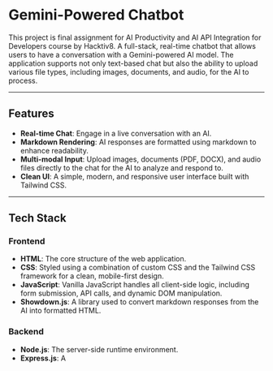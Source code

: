 # Gemini-Powered Chatbot

This project is final assignment for AI Productivity and AI API Integration for Developers course by Hacktiv8. A full-stack, real-time chatbot that allows users to have a conversation with a Gemini-powered AI model. The application supports not only text-based chat but also the ability to upload various file types, including images, documents, and audio, for the AI to process.



---

## Features

- **Real-time Chat**: Engage in a live conversation with an AI.
- **Markdown Rendering**: AI responses are formatted using markdown to enhance readability.
- **Multi-modal Input**: Upload images, documents (PDF, DOCX), and audio files directly to the chat for the AI to analyze and respond to.
- **Clean UI**: A simple, modern, and responsive user interface built with Tailwind CSS.

---

## Tech Stack

### Frontend

- **HTML**: The core structure of the web application.
- **CSS**: Styled using a combination of custom CSS and the Tailwind CSS framework for a clean, mobile-first design.
- **JavaScript**: Vanilla JavaScript handles all client-side logic, including form submission, API calls, and dynamic DOM manipulation.
- **Showdown.js**: A library used to convert markdown responses from the AI into formatted HTML.

### Backend

- **Node.js**: The server-side runtime environment.
- **Express.js**: A
